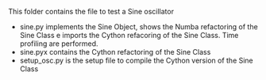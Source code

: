 
This folder contains the file to test a Sine oscillator

- sine.py implements the Sine Object, shows the Numba refactoring of the Sine Class e imports the Cython refacoring of the Sine Class. Time profiling are performed.
- sine.pyx contains the Cython refactoring of the Sine Class
- setup_osc.py is the setup file to compile the Cython version of the Sine Class
